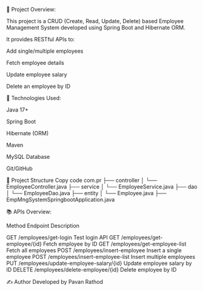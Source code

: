 📌 Project Overview: 

This project is a CRUD (Create, Read, Update, Delete) based Employee Management System developed using Spring Boot and Hibernate ORM.

It provides RESTful APIs to:

Add single/multiple employees

Fetch employee details

Update employee salary

Delete an employee by ID

🚀 Technologies Used:

Java 17+

Spring Boot

Hibernate (ORM)

Maven

MySQL Database

Git/GitHub

📂 Project Structure
Copy code
com.pr
├── controller
│   └── EmployeeController.java
├── service
│   └── EmployeeService.java
├── dao
│   └── EmployeeDao.java
├── entity
│   └── Employee.java
├── EmpMngSystemSpringbootApplication.java

📚 APIs Overview:

Method	Endpoint	Description

GET	/employees/get-login	Test login API
GET	/employees/get-employee/{id}	Fetch employee by ID
GET	/employees/get-employee-list	Fetch all employees
POST	/employees/insert-employee	Insert a single employee
POST	/employees/insert-employee-list	Insert multiple employees
PUT	/employees/update-employee-salary/{id}	Update employee salary by ID
DELETE	/employees/delete-employee/{id}	Delete employee by ID

✍️ Author
Developed by Pavan Rathod
